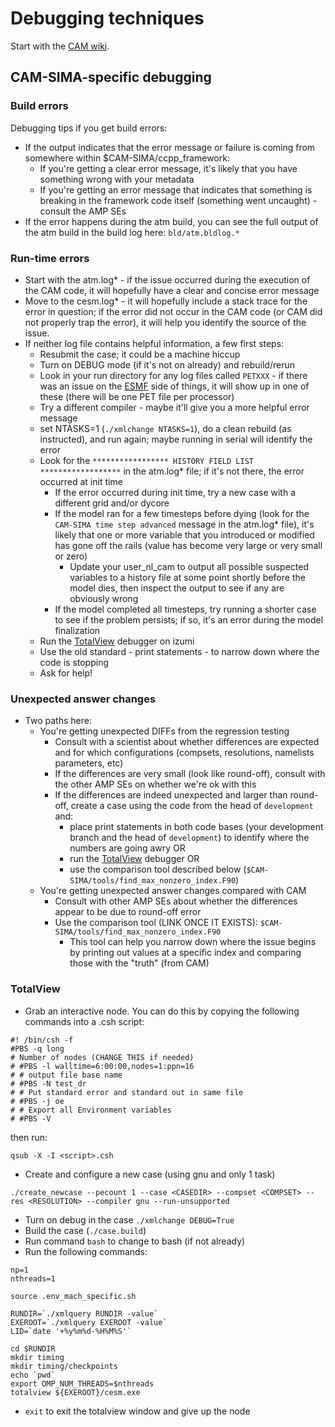 # Debugging techniques
Start with the [CAM wiki](https://github.com/ESCOMP/CAM/wiki/CAM-debugging-techniques).

## CAM-SIMA-specific debugging
### Build errors
Debugging tips if you get build errors:

- If the output indicates that the error message or failure is coming from somewhere within $CAM-SIMA/ccpp_framework:
    - If you're getting a clear error message, it's likely that you have something wrong with your metadata
    - If you're getting an error message that indicates that something is breaking in the framework code itself (something went uncaught) - consult the AMP SEs
- If the error happens during the atm build, you can see the full output of the atm build in the build log here: `bld/atm.bldlog.*`

### Run-time errors

- Start with the atm.log* - if the issue occurred during the execution of the CAM code, it will hopefully have a clear and concise error message
- Move to the cesm.log* - it will hopefully include a stack trace for the error in question; if the error did not occur in the CAM code (or CAM did not properly trap the error), it will help you identify the source of the issue.
- If neither log file contains helpful information, a few first steps:
    - Resubmit the case; it could be a machine hiccup
    - Turn on DEBUG mode (if it's not on already) and rebuild/rerun
    - Look in your run directory for any log files called `PETXXX` - if there was an issue on the [ESMF](https://earthsystemmodeling.org/docs/release/latest/ESMF_usrdoc/) side of things, it will show up in one of these (there will be one PET file per processor)
    - Try a different compiler - maybe it'll give you a more helpful error message
    - set NTASKS=1 (`./xmlchange NTASKS=1`), do a clean rebuild (as instructed), and run again; maybe running in serial will identify the error
    - Look for the `***************** HISTORY FIELD LIST ******************` in the atm.log* file; if it's not there, the error occurred at init time
        - If the error occurred during init time, try a new case with a different grid and/or dycore
        - If the model ran for a few timesteps before dying (look for the `CAM-SIMA time step advanced` message in the atm.log* file), it's likely that one or more variable that you introduced or modified has gone off the rails (value has become very large or very small or zero)
            - Update your user_nl_cam to output all possible suspected variables to a history file at some point shortly before the model dies, then inspect the output to see if any are obviously wrong
        - If the model completed all timesteps, try running a shorter case to see if the problem persists; if so, it's an error during the model finalization
    - Run the [TotalView](#totalview) debugger on izumi
    - Use the old standard - print statements - to narrow down where the code is stopping
    - Ask for help!

### Unexpected answer changes

- Two paths here:
    - You're getting unexpected DIFFs from the regression testing
        - Consult with a scientist about whether differences are expected and for which configurations (compsets, resolutions, namelists parameters, etc)
        - If the differences are very small (look like round-off), consult with the other AMP SEs on whether we're ok with this
        - If the differences are indeed unexpected and larger than round-off, create a case using the code from the head of `development` and:
            - place print statements in both code bases (your development branch and the head of `development`) to identify where the numbers are going awry OR
            - run the [TotalView](#totalview) debugger OR
            - use the comparison tool described below (`$CAM-SIMA/tools/find_max_nonzero_index.F90`)
    - You're getting unexpected answer changes compared with CAM
        - Consult with other AMP SEs about whether the differences appear to be due to round-off error
        - Use the comparison tool (LINK ONCE IT EXISTS): `$CAM-SIMA/tools/find_max_nonzero_index.F90`
            - This tool can help you narrow down where the issue begins by printing out values at a specific index and comparing those with the "truth" (from CAM)

### TotalView

- Grab an interactive node. You can do this by copying the following commands into a .csh script:

```
#! /bin/csh -f
#PBS -q long
# Number of nodes (CHANGE THIS if needed)
# #PBS -l walltime=6:00:00,nodes=1:ppn=16
# # output file base name
# #PBS -N test_dr
# # Put standard error and standard out in same file
# #PBS -j oe
# # Export all Environment variables
# #PBS -V
```

then run:

```
qsub -X -I <script>.csh
```
- Create and configure a new case (using gnu and only 1 task)
```
./create_newcase --pecount 1 --case <CASEDIR> --compset <COMPSET> --res <RESOLUTION> --compiler gnu --run-unsupported
```
- Turn on debug in the case `./xmlchange DEBUG=True`
- Build the case (`./case.build`)
- Run command `bash` to change to bash (if not already)
- Run the following commands:

```
np=1
nthreads=1

source .env_mach_specific.sh

RUNDIR=`./xmlquery RUNDIR -value`
EXEROOT=`./xmlquery EXEROOT -value`
LID=`date '+%y%m%d-%H%M%S'`

cd $RUNDIR
mkdir timing
mkdir timing/checkpoints
echo `pwd`
export OMP_NUM_THREADS=$nthreads
totalview ${EXEROOT}/cesm.exe
```

- `exit` to exit the totalview window and give up the node 